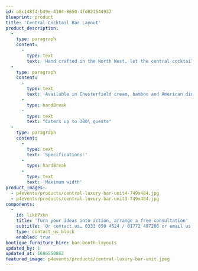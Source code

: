 ```yaml
---
id: a8c148f4-b49e-4104-8650-4fd821544937
blueprint: product
title: 'Central Cocktail Bar Layout'
product_description:
  -
    type: paragraph
    content:
      -
        type: text
        text: 'Hand crafted in the North West, let the central cocktail bar unit be the focal point of your event, designed alongside professional mixologists to ensure an efficient and effective service of up to 300 guests.'
  -
    type: paragraph
    content:
      -
        type: text
        text: 'Available in Chesterfield cream, bamboo and American diner'
      -
        type: hardBreak
      -
        type: text
        text: "Caters up to 300\_guests"
  -
    type: paragraph
    content:
      -
        type: text
        text: 'Specifications:'
      -
        type: hardBreak
      -
        type: text
        text: 'Maximum width'
product_images:
  - p4events/products/central-luxury-bar-unit4-749x484.jpg
  - p4events/products/central-luxury-bar-unit3-749x484.jpg
components:
  -
    id: likb7xkn
    title: 'Turn your ideas into action, arrange a free consultation'
    subtitle: 'Or contact us… 0333 050 4624 / 01772 497206 or email us: info@p4events.co.uk'
    type: contact_us_block
    enabled: true
boutique_furniture_hire: bar-booth-layouts
updated_by: 1
updated_at: 1686550862
featured_image: p4events/products/central-luxury-bar-unit.jpeg
---
```


